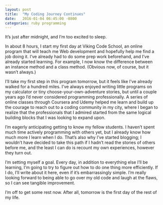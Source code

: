 ```yaml
---
layout: post
title:  "My Coding Journey Continues"
date:   2016-01-04 06:45:00 -0800
categories: ruby programming
---
```

It’s just after midnight, and I’m too excited to sleep.

In about 8 hours, I start my first day at Viking Code School, an online program that will teach me Web development and hopefully help me find a job doing it. I’ve already had to do some prep work beforehand, and I’ve already started learning. For example, I now know the difference between an instance method and a class method. (Obvious now, of course, but it wasn’t always.)

I’ll take my first step in this program tomorrow, but it feels like I’ve already walked for a hundred miles. I’ve always enjoyed writing little programs on my calculator or tiny choose-your-own-adventure stories, but until a couple years ago I’d never considered programming professionally. A series of online classes through Coursera and Udemy helped me learn and build up the courage to reach out to a coding community in my city, where I began to realize that the professionals that I admired started from the same logical building blocks that I was looking to expand upon.

I’m eagerly anticipating getting to know my fellow students. I haven’t spent much time actively programming with others yet, but I already know how much more I learn when I do. That’s also why I’ve started blogging; I wouldn’t have decided to take this path if I hadn’t read the stories of others before me, and the least I can do is recount my own experiences, however they turn out.

I’m setting myself a goal. Every day, in addition to everything else I’ll be learning, I’m going to try to figure out how to do one thing more efficiently. If I do, I’ll write about it here, even if it’s embarrassingly simple. I’m really looking forward to being able to go over my old code and laugh at the flaws, so I can see tangible improvement.

I’m off to get some rest now. After all, tomorrow is the first day of the rest of my life.
